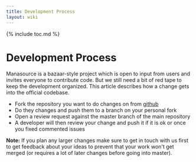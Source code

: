 ```yaml
---
title: Development Process
layout: wiki
---
```

{% include toc.md %}
#  Development Process

Manasource is a bazaar-style project which is open to input from users and
invites everyone to contribute code. But we still need a bit of red tape to
keep the development organized. This article describes how a change gets into
the official codebase.

 * Fork the repository you want to do changes on from
   [github](https://github.com/mana/)
 * Do they changes and push them to a branch on your personal fork
 * Open a review request against the master branch of the main repository
 * A developer will then review your change and push it if it is ok or once you
   fixed commented issues

**Note:** If you plan any larger changes make sure to get in touch with us
first to get feedback about your ideas to prevent that your work won't get
merged (or requires a lot of later changes before going into master).
